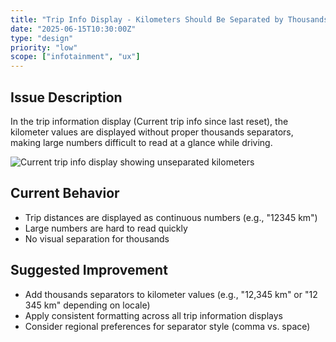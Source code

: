 ```yaml
---
title: "Trip Info Display - Kilometers Should Be Separated by Thousands"
date: "2025-06-15T10:30:00Z"
type: "design"
priority: "low"
scope: ["infotainment", "ux"]
---
```


## Issue Description

In the trip information display (Current trip info since last reset), the kilometer values are displayed without proper thousands separators, making large numbers difficult to read at a glance while driving.

![Current trip info display showing unseparated kilometers](/issues/23-1.jpeg)

## Current Behavior

- Trip distances are displayed as continuous numbers (e.g., "12345 km")
- Large numbers are hard to read quickly
- No visual separation for thousands

## Suggested Improvement

- Add thousands separators to kilometer values (e.g., "12,345 km" or "12 345 km" depending on locale)
- Apply consistent formatting across all trip information displays
- Consider regional preferences for separator style (comma vs. space)
